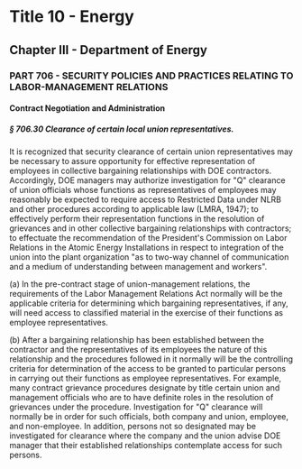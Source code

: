 
# Title 10 - Energy
## Chapter III - Department of Energy
### PART 706 - SECURITY POLICIES AND PRACTICES RELATING TO LABOR-MANAGEMENT RELATIONS
#### Contract Negotiation and Administration
##### § 706.30 Clearance of certain local union representatives.

It is recognized that security clearance of certain union representatives may be necessary to assure opportunity for effective representation of employees in collective bargaining relationships with DOE contractors. Accordingly, DOE managers may authorize investigation for "Q" clearance of union officials whose functions as representatives of employees may reasonably be expected to require access to Restricted Data under NLRB and other procedures according to applicable law (LMRA, 1947); to effectively perform their representation functions in the resolution of grievances and in other collective bargaining relationships with contractors; to effectuate the recommendation of the President's Commission on Labor Relations in the Atomic Energy Installations in respect to integration of the union into the plant organization "as to two-way channel of communication and a medium of understanding between management and workers".

(a) In the pre-contract stage of union-management relations, the requirements of the Labor Management Relations Act normally will be the applicable criteria for determining which bargaining representatives, if any, will need access to classified material in the exercise of their functions as employee representatives.

(b) After a bargaining relationship has been established between the contractor and the representatives of its employees the nature of this relationship and the procedures followed in it normally will be the controlling criteria for determination of the access to be granted to particular persons in carrying out their functions as employee representatives. For example, many contract grievance procedures designate by title certain union and management officials who are to have definite roles in the resolution of grievances under the procedure. Investigation for "Q" clearance will normally be in order for such officials, both company and union, employee, and non-employee. In addition, persons not so designated may be investigated for clearance where the company and the union advise DOE manager that their established relationships contemplate access for such persons.
